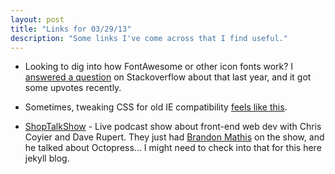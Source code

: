 ```yaml
---
layout: post
title: "Links for 03/29/13"
description: "Some links I've come across that I find useful."
---
```

*  Looking to dig into how FontAwesome or other icon fonts work? I [answered a question](http://stackoverflow.com/questions/11875088/use-fontawesome-or-glyphicons-with-css-before) on Stackoverflow about that last year, and it got some upvotes recently.

*  Sometimes, tweaking CSS for old IE compatibility [feels like this](http://i.imgur.com/Q3cUg29.gif).

*  [ShopTalkShow](http://shoptalkshow.com) - Live podcast show about front-end web dev with Chris Coyier and Dave Rupert. They just had [Brandon Mathis](http://twitter.com/imathis) on the show, and he talked about Octopress... I might need to check into that for this here jekyll blog.